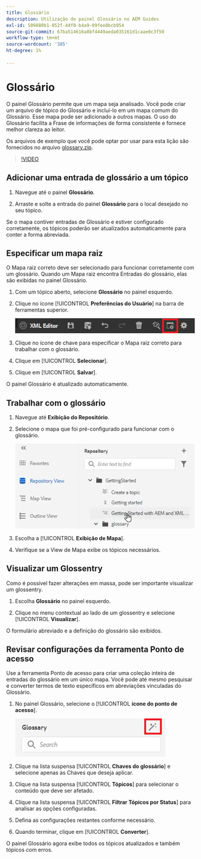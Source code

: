 ```yaml
---
title: Glossário
description: Utilização do painel Glossário no AEM Guides
exl-id: 509880b1-852f-44f0-b4a9-09fee8bcb954
source-git-commit: 67ba514616a0bf4449aeda035161d1caae0c3f50
workflow-type: tm+mt
source-wordcount: '385'
ht-degree: 1%

---
```


# Glossário

O painel Glossário permite que um mapa seja analisado. Você pode criar um arquivo de tópico do Glossário e incluí-lo em um mapa comum do Glossário. Esse mapa pode ser adicionado a outros mapas. O uso do Glossário facilita a Frase de informações de forma consistente e fornece melhor clareza ao leitor.

Os arquivos de exemplo que você pode optar por usar para esta lição são fornecidos no arquivo [glossary.zip](assets/glossary.zip).

>[!VIDEO](https://video.tv.adobe.com/v/342765?quality=12&learn=on)

## Adicionar uma entrada de glossário a um tópico

1. Navegue até o painel **Glossário**.

1. Arraste e solte a entrada do painel **Glossário** para o local desejado no seu tópico.

Se o mapa contiver entradas de Glossário e estiver configurado corretamente, os tópicos poderão ser atualizados automaticamente para conter a forma abreviada.

## Especificar um mapa raiz

O Mapa raiz correto deve ser selecionado para funcionar corretamente com um glossário. Quando um Mapa raiz encontra Entradas do glossário, elas são exibidas no painel Glossário.

1. Com um tópico aberto, selecione **Glossário** no painel esquerdo.

1. Clique no ícone [!UICONTROL **Preferências do Usuário**] na barra de ferramentas superior.

   ![Ícone de Preferências do Usuário](images/reuse/user-prefs-icon.png)

1. Clique no ícone de chave para especificar o Mapa raiz correto para trabalhar com o glossário.

1. Clique em [!UICONTROL **Selecionar**].

1. Clique em [!UICONTROL **Salvar**].

O painel Glossário é atualizado automaticamente.

## Trabalhar com o glossário

1. Navegue até **Exibição do Repositório**.

1. Selecione o mapa que foi pré-configurado para funcionar com o glossário.

   ![Ícone de Mapa de Pré-configuração](images/lesson-10/preconfig-map.png)

1. Escolha a [!UICONTROL **Exibição de Mapa**].

1. Verifique se a View de Mapa exibe os tópicos necessários.

## Visualizar um Glossentry

Como é possível fazer alterações em massa, pode ser importante visualizar um glossentry.

1. Escolha **Glossário** no painel esquerdo.

1. Clique no menu contextual ao lado de um glossentry e selecione [!UICONTROL **Visualizar**].

O formulário abreviado e a definição do glossário são exibidos.

## Revisar configurações da ferramenta Ponto de acesso

Use a ferramenta Ponto de acesso para criar uma coleção inteira de entradas do glossário em um único mapa. Você pode até mesmo pesquisar e converter termos de texto específicos em abreviações vinculadas do Glossário.

1. No painel Glossário, selecione o [!UICONTROL **ícone do ponto de acesso**].

   ![Ícone de ponto de acesso](images/lesson-10/hotspot-icon.png)

1. Clique na lista suspensa [!UICONTROL **Chaves do glossário**] e selecione apenas as Chaves que deseja aplicar.

1. Clique na lista suspensa [!UICONTROL **Tópicos**] para selecionar o conteúdo que deve ser afetado.

1. Clique na lista suspensa [!UICONTROL **Filtrar Tópicos por Status**] para analisar as opções configuradas.

1. Defina as configurações restantes conforme necessário.

1. Quando terminar, clique em [!UICONTROL **Converter**].

O painel Glossário agora exibe todos os tópicos atualizados e também tópicos com erros.
